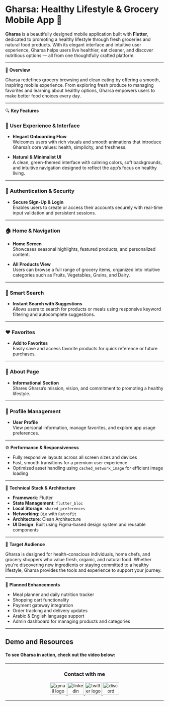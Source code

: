 # Gharsa: Healthy Lifestyle & Grocery Mobile App 🌿

**Gharsa** is a beautifully designed mobile application built with **Flutter**, dedicated to promoting a healthy lifestyle through fresh groceries and natural food products. With its elegant interface and intuitive user experience, Gharsa helps users live healthier, eat cleaner, and discover nutritious options — all from one thoughtfully crafted platform.

---

📱 **Overview**

Gharsa redefines grocery browsing and clean eating by offering a smooth, inspiring mobile experience. From exploring fresh produce to managing favorites and learning about healthy options, Gharsa empowers users to make better food choices every day.

---

🔍 **Key Features**

### 🌿 User Experience & Interface

- **Elegant Onboarding Flow**  
  Welcomes users with rich visuals and smooth animations that introduce Gharsa’s core values: health, simplicity, and freshness.

- **Natural & Minimalist UI**  
  A clean, green-themed interface with calming colors, soft backgrounds, and intuitive navigation designed to reflect the app’s focus on healthy living.

---

### 🔐 Authentication & Security

- **Secure Sign-Up & Login**  
  Enables users to create or access their accounts securely with real-time input validation and persistent sessions.

---

### 🏠 Home & Navigation

- **Home Screen**  
  Showcases seasonal highlights, featured products, and personalized content.

- **All Products View**  
  Users can browse a full range of grocery items, organized into intuitive categories such as Fruits, Vegetables, Grains, and Dairy.

---

### 🔎 Smart Search

- **Instant Search with Suggestions**  
  Allows users to search for products or meals using responsive keyword filtering and autocomplete suggestions.

---

### ❤️ Favorites

- **Add to Favorites**  
  Easily save and access favorite products for quick reference or future purchases.

---

### 📄 About Page

- **Informational Section**  
  Shares Gharsa’s mission, vision, and commitment to promoting a healthy lifestyle.

---

### 👤 Profile Management

- **User Profile**  
  View personal information, manage favorites, and explore app usage preferences.

---

⚙️ **Performance & Responsiveness**

- Fully responsive layouts across all screen sizes and devices
- Fast, smooth transitions for a premium user experience
- Optimized asset handling using `cached_network_image` for efficient image loading

---

🧩 **Technical Stack & Architecture**

- **Framework**: Flutter
- **State Management**: `flutter_bloc`
- **Local Storage**: `shared_preferences`
- **Networking**: `Dio` with `Retrofit`
- **Architecture**: Clean Architecture
- **UI Design**: Built using Figma-based design system and reusable components

---

🎯 **Target Audience**

Gharsa is designed for health-conscious individuals, home chefs, and grocery shoppers who value fresh, organic, and natural food. Whether you're discovering new ingredients or staying committed to a healthy lifestyle, Gharsa provides the tools and experience to support your journey.

---

🚀 **Planned Enhancements**

- Meal planner and daily nutrition tracker
- Shopping cart functionality
- Payment gateway integration
- Order tracking and delivery updates
- Arabic & English language support
- Admin dashboard for managing products and categories

---

## Demo and Resources

#### To see **Gharsa** in action, check out the video below:

---

<h3 align="center">
    Contact with me
</h3>

<div align="center">
  <a href="mailto:a7medhanyshokry@gmail.com" target="_blank">
    <img src="https://skillicons.dev/icons?i=gmail&theme=light" width="52" height="40" alt="gmail logo"/> 
  </a>
  <a href="https://www.linkedin.com/in/theahmedhany/" target="_blank">
    <img src="https://skillicons.dev/icons?i=linkedin&theme=dark" width="52" height="40" alt="linkedin logo"/>
  </a>
  <a href="https://x.com/theahmedhany" target="_blank">
    <img src="https://skillicons.dev/icons?i=twitter&theme=dark" width="52" height="40" alt="twitter logo"/>
  </a>
  <a href="https://discord.gg/wPFYxGFA" target="_blank">
    <img src="https://skillicons.dev/icons?i=discord&theme=dark" width="52" height="40" alt="discord logo"/>
  </a>
</div>

---
